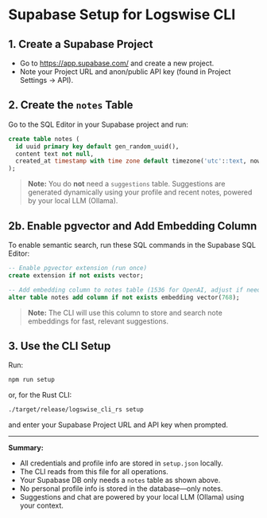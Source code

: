 # Supabase Setup for Logswise CLI

## 1. Create a Supabase Project

- Go to https://app.supabase.com/ and create a new project.
- Note your Project URL and anon/public API key (found in Project Settings → API).

## 2. Create the `notes` Table

Go to the SQL Editor in your Supabase project and run:

```sql
create table notes (
  id uuid primary key default gen_random_uuid(),
  content text not null,
  created_at timestamp with time zone default timezone('utc'::text, now())
);
```

> **Note:** You do **not** need a `suggestions` table. Suggestions are generated dynamically using your profile and recent notes, powered by your local LLM (Ollama).

## 2b. Enable pgvector and Add Embedding Column

To enable semantic search, run these SQL commands in the Supabase SQL Editor:

```sql
-- Enable pgvector extension (run once)
create extension if not exists vector;

-- Add embedding column to notes table (1536 for OpenAI, adjust if needed)
alter table notes add column if not exists embedding vector(768);
```

> **Note:** The CLI will use this column to store and search note embeddings for fast, relevant suggestions.

## 3. Use the CLI Setup

Run:

```sh
npm run setup
```

or, for the Rust CLI:

```sh
./target/release/logswise_cli_rs setup
```

and enter your Supabase Project URL and API key when prompted.

---

**Summary:**

- All credentials and profile info are stored in `setup.json` locally.
- The CLI reads from this file for all operations.
- Your Supabase DB only needs a `notes` table as shown above.
- No personal profile info is stored in the database—only notes.
- Suggestions and chat are powered by your local LLM (Ollama) using your context.
